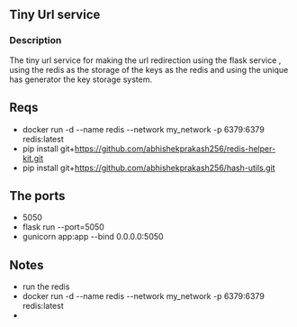 ## Tiny Url service


### Description 

The tiny url service for making the url redirection using the flask service , using the redis as the storage of the keys as the redis and using the unique has generator the key storage system. 


## Reqs 

- docker run -d --name redis --network my_network -p 6379:6379 redis:latest
- pip install git+https://github.com/abhishekprakash256/redis-helper-kit.git
- pip install git+https://github.com/abhishekprakash256/hash-utils.git
 


## The ports

- 5050
- flask run --port=5050
- gunicorn app:app --bind 0.0.0.0:5050


## Notes 

- run the redis 
- docker run -d --name redis --network my_network -p 6379:6379 redis:latest
- 